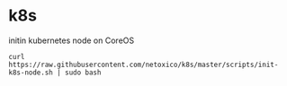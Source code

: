 # k8s

initin kubernetes node on CoreOS
```
curl https://raw.githubusercontent.com/netoxico/k8s/master/scripts/init-k8s-node.sh | sudo bash
```